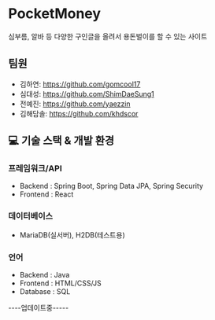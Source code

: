 # PocketMoney
심부름, 알바 등 다양한 구인글을 올려서 용돈벌이를 할 수 있는 사이트


## 팀원
- 김하연: https://github.com/gomcool17
- 심대성: https://github.com/ShimDaeSung1
- 전예진: https://github.com/yaezzin
- 김해담솔: https://github.com/khdscor


## 💻 기술 스택 & 개발 환경
### 프레임워크/API
- Backend  : Spring Boot, Spring Data JPA, Spring Security  
- Frontend : React 
### 데이터베이스
- MariaDB(실서버), H2DB(테스트용)
### 언어
- Backend : Java
- Frontend : HTML/CSS/JS
- Database : SQL


----업데이트중-----
